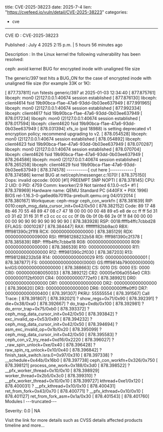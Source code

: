  
title: CVE-2025-38223
date: 2025-7-4
lien: "https://cvefeed.io/vuln/detail/CVE-2025-38223"
categories:
  - cve
---

CVE ID : CVE-2025-38223

Published :  July 4
2025
2:15 p.m. | 5 hours
56 minutes ago

Description : In the Linux kernel
the following vulnerability has been resolved:

ceph: avoid kernel BUG for encrypted inode with unaligned file size

The generic/397 test hits a BUG_ON for the case of encrypted inode with
unaligned file size (for example
33K or 1K):

[ 877.737811] run fstests generic/397 at 2025-01-03 12:34:40
[ 877.875761] libceph: mon0 (2)127.0.0.1:40674 session established
[ 877.876130] libceph: client4614 fsid 19b90bca-f1ae-47a6-93dd-0b03ee637949
[ 877.991965] libceph: mon0 (2)127.0.0.1:40674 session established
[ 877.992334] libceph: client4617 fsid 19b90bca-f1ae-47a6-93dd-0b03ee637949
[ 878.017234] libceph: mon0 (2)127.0.0.1:40674 session established
[ 878.017594] libceph: client4620 fsid 19b90bca-f1ae-47a6-93dd-0b03ee637949
[ 878.031394] xfs_io (pid 18988) is setting deprecated v1 encryption policy; recommend upgrading to v2.
[ 878.054528] libceph: mon0 (2)127.0.0.1:40674 session established
[ 878.054892] libceph: client4623 fsid 19b90bca-f1ae-47a6-93dd-0b03ee637949
[ 878.070287] libceph: mon0 (2)127.0.0.1:40674 session established
[ 878.070704] libceph: client4626 fsid 19b90bca-f1ae-47a6-93dd-0b03ee637949
[ 878.264586] libceph: mon0 (2)127.0.0.1:40674 session established
[ 878.265258] libceph: client4629 fsid 19b90bca-f1ae-47a6-93dd-0b03ee637949
[ 878.374578] -----------[ cut here ]------------
[ 878.374586] kernel BUG at net/ceph/messenger.c:1070!
[ 878.375150] Oops: invalid opcode: 0000 [#1] PREEMPT SMP NOPTI
[ 878.378145] CPU: 2 UID: 0 PID: 4759 Comm: kworker/2:9 Not tainted 6.13.0-rc5+ #1
[ 878.378969] Hardware name: QEMU Standard PC (i440FX + PIIX
1996)
BIOS rel-1.16.3-0-ga6ed6b701f0a-prebuilt.qemu.org 04/01/2014
[ 878.380167] Workqueue: ceph-msgr ceph_con_workfn
[ 878.381639] RIP: 0010:ceph_msg_data_cursor_init+0x42/0x50
[ 878.382152] Code: 89 17 48 8b 46 70 55 48 89 47 08 c7 47 18 00 00 00 00 48 89 e5 e8 de cc ff ff 5d 31 c0 31 d2 31 f6 31 ff c3 cc cc cc cc 0f 0b  0b 0f 0b 66 2e 0f 1f 84 00 00 00 00 00 90 90 90 90 90 90 90 90
[ 878.383928] RSP: 0018:ffffb4ffc7cbbd28 EFLAGS: 00010287
[ 878.384447] RAX: ffffffff82bb9ac0 RBX: ffff981390c2f1f8 RCX: 0000000000000000
[ 878.385129] RDX: 0000000000009000 RSI: ffff981288232b58 RDI: ffff981390c2f378
[ 878.385839] RBP: ffffb4ffc7cbbe18 R08: 0000000000000000 R09: 0000000000000000
[ 878.386539] R10: 0000000000000000 R11: 0000000000000000 R12: ffff981390c2f030
[ 878.387203] R13: ffff981288232b58 R14: 0000000000000029 R15: 0000000000000001
[ 878.387877] FS: 0000000000000000(0000) GS:ffff9814b7900000(0000) knlGS:0000000000000000
[ 878.388663] CS: 0010 DS: 0000 ES: 0000 CR0: 0000000080050033
[ 878.389212] CR2: 00005e106a0554e0 CR3: 0000000112bf0001 CR4: 0000000000772ef0
[ 878.389921] DR0: 0000000000000000 DR1: 0000000000000000 DR2: 0000000000000000
[ 878.390620] DR3: 0000000000000000 DR6: 00000000fffe0ff0 DR7: 0000000000000400
[ 878.391307] PKRU: 55555554
[ 878.391567] Call Trace:
[ 878.391807] 
[ 878.392021] ? show_regs+0x71/0x90
[ 878.392391] ? die+0x38/0xa0
[ 878.392667] ? do_trap+0xdb/0x100
[ 878.392981] ? do_error_trap+0x75/0xb0
[ 878.393372] ? ceph_msg_data_cursor_init+0x42/0x50
[ 878.393842] ? exc_invalid_op+0x53/0x80
[ 878.394232] ? ceph_msg_data_cursor_init+0x42/0x50
[ 878.394694] ? asm_exc_invalid_op+0x1b/0x20
[ 878.395099] ? ceph_msg_data_cursor_init+0x42/0x50
[ 878.395583] ? ceph_con_v2_try_read+0xd16/0x2220
[ 878.396027] ? _raw_spin_unlock+0xe/0x40
[ 878.396428] ? raw_spin_rq_unlock+0x10/0x40
[ 878.396842] ? finish_task_switch.isra.0+0x97/0x310
[ 878.397338] ? __schedule+0x44b/0x16b0
[ 878.397738] ceph_con_workfn+0x326/0x750
[ 878.398121] process_one_work+0x188/0x3d0
[ 878.398522] ? __pfx_worker_thread+0x10/0x10
[ 878.398929] worker_thread+0x2b5/0x3c0
[ 878.399310] ? __pfx_worker_thread+0x10/0x10
[ 878.399727] kthread+0xe1/0x120
[ 878.400031] ? __pfx_kthread+0x10/0x10
[ 878.400431] ret_from_fork+0x43/0x70
[ 878.400771] ? __pfx_kthread+0x10/0x10
[ 878.401127] ret_from_fork_asm+0x1a/0x30
[ 878.401543] 
[ 878.401760] Modules l
---truncated---

Severity: 0.0 | NA

Visit the link for more details
such as CVSS details
affected products
timeline
and more...
